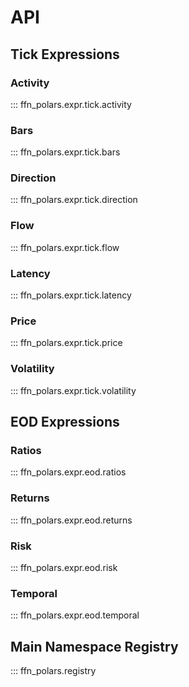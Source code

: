 # API

## Tick Expressions

### Activity

::: ffn_polars.expr.tick.activity

### Bars

::: ffn_polars.expr.tick.bars

### Direction

::: ffn_polars.expr.tick.direction

### Flow

::: ffn_polars.expr.tick.flow

### Latency

::: ffn_polars.expr.tick.latency

### Price

::: ffn_polars.expr.tick.price

### Volatility

::: ffn_polars.expr.tick.volatility

## EOD Expressions

### Ratios

::: ffn_polars.expr.eod.ratios

### Returns

::: ffn_polars.expr.eod.returns

### Risk

::: ffn_polars.expr.eod.risk

### Temporal

::: ffn_polars.expr.eod.temporal

## Main Namespace Registry

::: ffn_polars.registry

